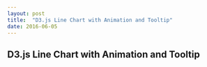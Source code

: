 ```yaml
---
layout: post
title:  "D3.js Line Chart with Animation and Tooltip"
date: 2016-06-05
---
```


<h2>D3.js Line Chart with Animation and Tooltip</h2>
<div>
<head>
  <meta charset="utf-8">
  <link rel="stylesheet" type="text/css" href="/js/chart7/stylesheet.css">
  <script src="//d3js.org/d3.v3.min.js"></script>
  <script src="http://labratrevenge.com/d3-tip/javascripts/d3.tip.v0.6.3.js"></script>
</head>
<body>
    <script type="text/javascript" src="/js/chart7/linetooltip.js"></script>
  </div>
</body>
</div>
